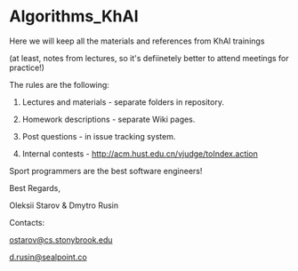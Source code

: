 Algorithms_KhAI
===============

Here we will keep all the materials and references from KhAI trainings

(at least, notes from lectures, so it's defiinetely better to attend meetings for practice!)

The rules are the following:

1) Lectures and materials - separate folders in repository.

2) Homework descriptions - separate Wiki pages.

3) Post questions - in issue tracking system.

4) Internal contests - http://acm.hust.edu.cn/vjudge/toIndex.action

Sport programmers are the best software engineers!

Best Regards,

Oleksii Starov & Dmytro Rusin

Contacts:

ostarov@cs.stonybrook.edu

d.rusin@sealpoint.co
